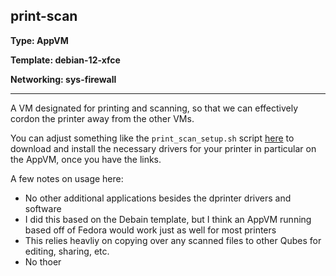 ## print-scan 
**Type: AppVM**

**Template: debian-12-xfce**

**Networking: sys-firewall**

-----

A VM designated for printing and scanning, so that we can effectively cordon the printer away from the other VMs.

You can adjust something like the `print_scan_setup.sh` script [here](https://github.com/RooneyMcNibNug/QubesOS-env/blob/main/print-scan/print_scan_setup.sh) to download and install the necessary drivers for your printer in particular on the AppVM, once you have the links.

A few notes on usage here:

- No other additional applications besides the dprinter drivers and software
- I did this based on the Debain template, but I think an AppVM running based off of Fedora would work just as well for most printers 
- This relies heavliy on copying over any scanned files to other Qubes for editing, sharing, etc.
- No thoer
